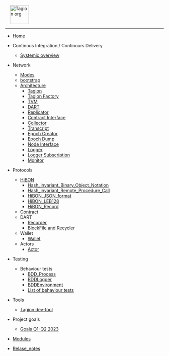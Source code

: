<a style="margin: 0 0 0 15px" href="https://tagion.org">
	<img alt="Tagion org" src="/figs/logomark.svg" alt="tagion.org" height="60">
</a>

---

- [Home](README.md)

- Continous Integration / Continours Delivery
	- [Systemic overview](continous_integration_and_delivery/systemic_overview.md)
- Network
	- [Modes](architecture/Network_Modes.md)
	- [bootstrap](architecture/Network_bootstrap.md)
	- [Architecture](architecture/Network_Architecture.md)
		- [Tagion](/architecture/Tagion.md)
		- [Tagion Factory](/architecture/TagionFactory.md)
		- [TVM](/architecture/TVM.md "Tagion Virtual Machine")
		- [DART](/architecture/DART.md "Distributed Archive of Random Transactions")
		- [Replicator](/architecture/Replicator.md)
		- [Contract Interface](/architecture/ContractInterface.md)
		- [Collector](/architecture/Collector.md)
		- [Transcript](/architecture/Transcript.md)
		- [Epoch Creator](/architecture/EpochCreator.md)
		- [Epoch Dump](/architecture/EpochDump.md)
		- [Node Interface](/architecture/NodeInterface.md)
		- [Logger](/architecture/Logger.md)
		- [Logger Subscription](/architecture/LoggerSubscription.md)
		- [Monitor](/architecture/Monitor.md)

- Protocols
	- [HiBON](protocols/hibon/README.md)
		- [Hash_invariant_Binary_Object_Notation](protocols/hibon/Hash_invariant_Binary_Object_Notation.md)
		- [Hash_invariant_Remote_Procedure_Call](protocols/hibon/Hash_invariant_Remote_Procedure_Call.md)
		- [HiBON_JSON_format](/protocols/hibon/HiBON_JSON_format.md)
		- [HiBON_LEB128](/protocols/hibon/HiBON_LEB128.md)
		- [HiBON_Record](/protocols/hibon/HiBON_Record.md)
	- [Contract](/protocols/contract/Contract.md)
	- DART
		- [Recorder](/modules/dart/recorder.md)
		- [BlockFile and Recycler](/modules/dart/block_file_recycler.md)
	- Wallet
		- [Wallet](/modules/wallet/wallet.md)
	- Actors
		- [Actor](/modules/actor/actor_requirement.md)

- Testing
	- Behaviour tests
		- [BDD_Process](behaviour/BDD_Process.md)
		- [BDDLogger](behaviour/BDDLogger.md)
		- [BDDEnvironment](behaviour/BDDEnvironment.md)
		- [List of behaviour tests](bdd/BDDS.md)

- Tools
	- [Tagion dev-tool](tools/tagion_dev_tool.md)

- Project goals
	- [Goals Q1-Q2 2023](project/project_goals_2023_Q1_Q2.md)

- [Modules](src/)
- [Relase_notes](Relase_notes.md)
